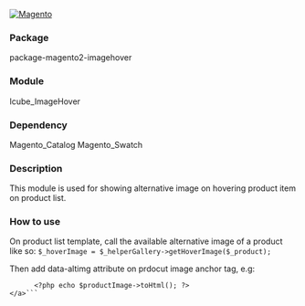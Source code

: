 [![Magento](http://www.fishbowlinventory.com/w/images/b/b8/Icon.Magento.png)](http://devdocs.magento.com/)

### Package
package-magento2-imagehover

### Module
Icube_ImageHover

### Dependency
Magento_Catalog
Magento_Swatch

### Description
This module is used for showing alternative image on hovering product item on product list.

### How to use
On product list template, call the available alternative image of a product like so:
```$_hoverImage = $_helperGallery->getHoverImage($_product);```

Then add data-altimg attribute on prdocut image anchor tag, e.g:
```<a href="<?php /* @escapeNotVerified */ echo $_product->getProductUrl() ?>" class="product photo product-item-photo" tabindex="-1" data-altimg="<?php echo $_hoverImage ?>">
      <?php echo $productImage->toHtml(); ?>
</a>```

